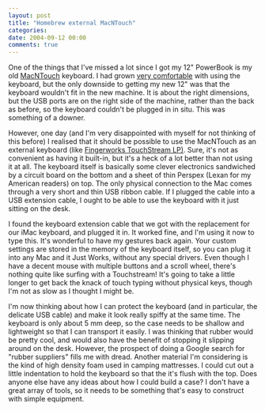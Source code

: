 ```yaml
---
layout: post
title: "Homebrew external MacNTouch"
categories:
date: 2004-09-12 00:00
comments: true
---
```


<p>
One of the things that I've missed a lot since I got my 12" PowerBook is my old <a href="http://www.fingerworks.com/MacNTouch_product.html" title="MacNTouch keyboards">MacNTouch</a> keyboard. I had grown <a href="http://www.rousette.org.uk/blog/archives/2003/09/15/typing-without-keys/" title="Typing without keys">very comfortable</a> with using the keyboard, but the only downside to getting my new 12" was that the keyboard wouldn't fit in the new machine. It is about the right dimensions, but the USB ports are on the right side of the machine, rather than the back as before, so the keyboard couldn't be plugged in in situ. This was something of a downer.
</p><p>
However, one day (and I'm very disappointed with myself for not thinking of this before) I realised that it should be possible to use the MacNTouch as an external keyboard (like <a href="http://www.fingerworks.com/lp_product.html">Fingerworks TouchStream LP)</a>. Sure, it's not as convenient as having it built-in, but it's a heck of a lot better than not using it at all. The keyboard itself is basically some clever electronics sandwiched by a circuit board on the bottom and a sheet of thin Perspex (Lexan for my American readers) on top. The only physical connection to the Mac comes through a very short and thin USB ribbon cable. If I plugged the cable into a USB extension cable, I ought to be able to use the keyboard with it just sitting on the desk.
</p>

<p>
I found the keyboard extension cable that we got with the replacement for our iMac keyboard, and plugged it in. It worked fine, and I'm using it now to type this. It's wonderful to have my gestures back again. Your custom settings are stored in the memory of the keyboard itself, so you can plug it into any Mac and it Just Works, without any special drivers. Even though I have a decent mouse with multiple buttons and a scroll wheel, there's nothing quite like surfing with a Touchstream! It's going to take a little longer to get back the knack of touch typing without physical keys, though I'm not as slow as I thought I might be.
</p><p>
I'm now thinking about how I can protect the keyboard (and in particular, the delicate USB cable) and make it look really spiffy at the same time. The keyboard is only about 5 mm deep, so the case needs to be shallow and lightweight so that I can transport it easily. I was thinking that rubber would be pretty cool, and would also have the benefit of stopping it slipping around on the desk. However, the prospect of doing a Google search for "rubber suppliers" fills me with dread. Another material I'm considering is the kind of high density foam used in camping mattresses. I could cut out a little indentation to hold the keyboard so that the it's flush with the top. Does anyone else have any ideas about how I could build a case? I don't have a great array of tools, so it needs to be something that's easy to construct with simple equipment.
</p>
